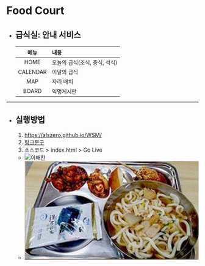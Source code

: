 # Food Court

- ## 급식실: 안내 서비스
  |   메뉴   | 내용                          |
  | :------: | ----------------------------- |
  |   HOME   | 오늘의 급식(조식, 중식, 석식) |
  | CALENDAR | 이달의 급식                   |
  |   MAP    | 자리 배치                     |
  |  BOARD   | 익명게시판                    |

---

- ## 실행방법
  1. https://alszero.github.io/WSM/
  1. [링크문구](https://alszero.github.io/WSM/)
  1. 소스코드 > index.html > Go Live
  - ![이해찬](https://encrypted-tbn0.gstatic.com/images?q=tbn:ANd9GcSP8zYm1qp6m8SixmHHR0PemS_nod173yMlZw&usqp=CAU)
  - ![그림](./img/plate_crop.png)
